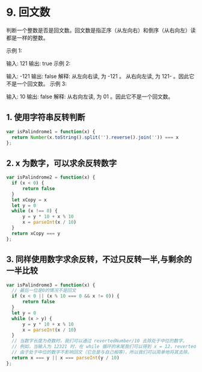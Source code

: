 # 9. 回文数

判断一个整数是否是回文数。回文数是指正序（从左向右）和倒序（从右向左）读都是一样的整数。

示例 1:

输入: 121
输出: true
示例 2:

输入: -121
输出: false
解释: 从左向右读, 为 -121 。 从右向左读, 为 121- 。因此它不是一个回文数。
示例 3:

输入: 10
输出: false
解释: 从右向左读, 为 01 。因此它不是一个回文数。

## 1. 使用字符串反转判断

```js
var isPalindrome1 = function(x) {
  return Number(x.toString().split('').reverse().join('')) === x
};
```

## 2. x 为数字，可以求余反转数字

```js
var isPalindrome2 = function(x) {
  if (x < 0) {
      return false
  }
  let xCopy = x
  let y = 0
  while (x !== 0) {
      y = y * 10 + x % 10
      x = parseInt(x / 10)
  }
  return xCopy === y
};
```

## 3. 同样使用数字求余反转，不过只反转一半,与剩余的一半比较

```js
var isPalindrome3 = function(x) {
  // 最后一位是0的情况不是回文
  if (x < 0 || (x % 10 === 0 && x != 0)) {
      return false
  }
  let y = 0
  while (x > y) {
      y = y * 10 + x % 10
      x = parseInt(x / 10)
  }
  // 当数字长度为奇数时，我们可以通过 revertedNumber/10 去除处于中位的数字。
  // 例如，当输入为 12321 时，在 while 循环的末尾我们可以得到 x = 12，revertedNumber = 123，
  // 由于处于中位的数字不影响回文（它总是与自己相等），所以我们可以简单地将其去除。
  return x === y || x === parseInt(y / 10)
};
```